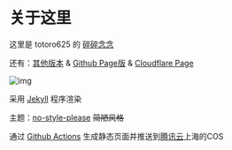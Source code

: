 # 关于这里
这里是 totoro625 的 [碎碎念念](https://www.totoro.pub/)

还有：[其他版本](https://totoro.ink/) & [Github Page版](https://totoro625.github.io/) & [Cloudflare Page](https://totoro625.pages.dev/) 

![img](https://img.totoro.pub/pages/cat01.png)

采用 [Jekyll](https://jekyllrb.com/) 程序渲染

主题：[no-style-please](https://github.com/riggraz/no-style-please) ~~简陋风格~~

通过 [Github Actions](https://github.com/Totoro625/Blog-CN/actions) 生成静态页面并推送到[腾讯云](https://cloud.tencent.com/)上海的COS

